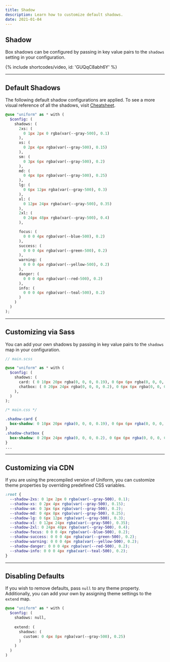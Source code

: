 ```yaml
---
title: Shadow
description: Learn how to customize default shadows.
date: 2021-01-04
---
```


## Shadow

Box shadows can be configured by passing in key value pairs to the `shadows` setting in your configuration.

{% include shortcodes/video, id: 'GUQqC8abh6Y' %}

---

## Default Shadows

The following default shadow configurations are applied. To see a more visual reference of all the shadows, visit [Cheatsheet](/cheatsheet/box-shadows).

```scss
@use "uniform" as * with (
  $config: (
    shadows: (
      2xs: (
        0 1px 2px 0 rgba(var(--gray-500), 0.1)
      ),
      xs: (
        0 2px 4px rgba(var(--gray-500), 0.15)
      ),
      sm: (
        0 3px 6px rgba(var(--gray-500), 0.2)
      ),
      md: (
        0 4px 8px rgba(var(--gray-500), 0.25)
      ),
      lg: (
        0 6px 12px rgba(var(--gray-500), 0.3)
      ),
      xl: (
        0 12px 24px rgba(var(--gray-500), 0.35)
      ),
      2xl: (
        0 24px 48px rgba(var(--gray-500), 0.4)
      ),

      focus: (
        0 0 0 4px rgba(var(--blue-500), 0.2)
      ),
      success: (
        0 0 0 4px rgba(var(--green-500), 0.2)
      ),
      warning: (
        0 0 0 4px rgba(var(--yellow-500), 0.2)
      ),
      danger: (
        0 0 0 4px rgba(var(--red-500), 0.2)
      ),
      info: (
        0 0 0 4px rgba(var(--teal-500), 0.2)
      )
    )
  )
);
```

---

## Customizing via Sass

You can add your own shadows by passing in key value pairs to the `shadows` map in your configuration.

```scss
// main.scss

@use "uniform" as * with (
  $config: (
    shadows: (
      card: ( 0 10px 20px rgba(0, 0, 0, 0.19), 0 6px 6px rgba(0, 0, 0, 0.23) ),
      chatbox: ( 0 20px 24px rgba(0, 0, 0, 0.2), 0 6px 6px rgba(0, 0, 0, 0.25) ),
    ),
  )
);
```

```css
/* main.css */

.shadow-card {
  box-shadow: 0 10px 20px rgba(0, 0, 0, 0.19), 0 6px 6px rgba(0, 0, 0, 0.23);
}
.shadow-chatbox {
  box-shadow: 0 20px 24px rgba(0, 0, 0, 0.2), 0 6px 6px rgba(0, 0, 0, 0.25);
}
...
```

---

## Customizing via CDN

If you are using the precompiled version of Uniform, you can customize theme properties by overriding predefined CSS variables. 

```css
:root {
  --shadow-2xs: 0 1px 2px 0 rgba(var(--gray-500), 0.1);
  --shadow-xs: 0 2px 4px rgba(var(--gray-500), 0.15);
  --shadow-sm: 0 3px 6px rgba(var(--gray-500), 0.2);
  --shadow-md: 0 4px 8px rgba(var(--gray-500), 0.25);
  --shadow-lg: 0 6px 12px rgba(var(--gray-500), 0.3);
  --shadow-xl: 0 12px 24px rgba(var(--gray-500), 0.35);
  --shadow-2xl: 0 24px 48px rgba(var(--gray-500), 0.4);
  --shadow-focus: 0 0 0 4px rgba(var(--blue-500), 0.2);
  --shadow-success: 0 0 0 4px rgba(var(--green-500), 0.2);
  --shadow-warning: 0 0 0 4px rgba(var(--yellow-500), 0.2);
  --shadow-danger: 0 0 0 4px rgba(var(--red-500), 0.2);
  --shadow-info: 0 0 0 4px rgba(var(--teal-500), 0.2);
}
```

---

## Disabling Defaults

If you wish to remove defaults, pass `null` to any theme property. Additionally, you can add your own by assigning theme settings to the `extend` map.

```scss
@use "uniform" as * with (
  $config: (
    shadows: null,
    
    extend: (
      shadows: (
        custom: 0 4px 8px rgba(var(--gray-500), 0.25)
      )
    )
  )
)